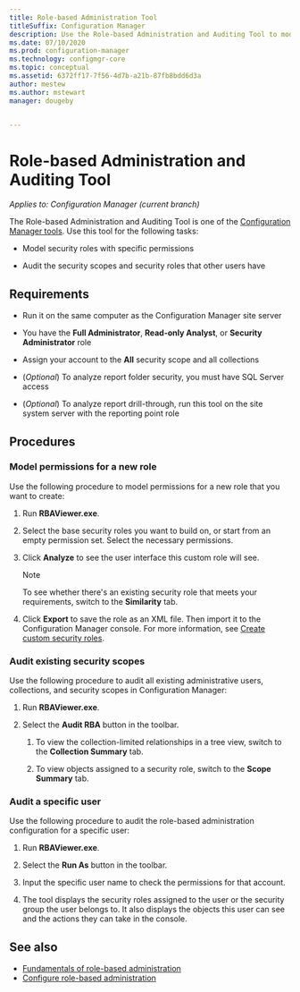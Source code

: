 ```yaml
---
title: Role-based Administration Tool
titleSuffix: Configuration Manager
description: Use the Role-based Administration and Auditing Tool to model and audit security roles and scopes in Configuration Manager.
ms.date: 07/10/2020
ms.prod: configuration-manager
ms.technology: configmgr-core
ms.topic: conceptual
ms.assetid: 6372ff17-7f56-4d7b-a21b-87fb8bdd6d3a
author: mestew
ms.author: mstewart
manager: dougeby


---
```


# Role-based Administration and Auditing Tool

*Applies to: Configuration Manager (current branch)*

The Role-based Administration and Auditing Tool is one of the [Configuration Manager tools](tools.md). Use this tool for the following tasks:

- Model security roles with specific permissions  

- Audit the security scopes and security roles that other users have



## Requirements

- Run it on the same computer as the Configuration Manager site server 

- You have the **Full Administrator**, **Read-only Analyst**, or **Security Administrator** role  

- Assign your account to the **All** security scope and all collections  

- (*Optional*) To analyze report folder security, you must have SQL Server access  

- (*Optional*) To analyze report drill-through, run this tool on the site system server with the reporting point role



## Procedures


### Model permissions for a new role

Use the following procedure to model permissions for a new role that you want to create: 

1. Run **RBAViewer.exe**.  

2. Select the base security roles you want to build on, or start from an empty permission set. Select the necessary permissions.  

3. Click **Analyze** to see the user interface this custom role will see.  

    > [!Note]  
    > To see whether there's an existing security role that meets your requirements, switch to the **Similarity** tab.  

4. Click **Export** to save the role as an XML file. Then import it to the Configuration Manager console. For more information, see [Create custom security roles](../servers/deploy/configure/configure-role-based-administration.md#create-custom-security-roles).


### Audit existing security scopes

Use the following procedure to audit all existing administrative users, collections, and security scopes in Configuration Manager:

1. Run **RBAViewer.exe**.  

2. Select the **Audit RBA** button in the toolbar.  

    1. To view the collection-limited relationships in a tree view, switch to the **Collection Summary** tab.  

    2. To view objects assigned to a security role, switch to the **Scope Summary** tab.  


### Audit a specific user

Use the following procedure to audit the role-based administration configuration for a specific user:

1. Run **RBAViewer.exe**.  

2. Select the **Run As** button in the toolbar.  

3. Input the specific user name to check the permissions for that account.  

4. The tool displays the security roles assigned to the user or the security group the user belongs to. It also displays the objects this user can see and the actions they can take in the console.  



## See also

- [Fundamentals of role-based administration](../understand/fundamentals-of-role-based-administration.md)
- [Configure role-based administration](../servers/deploy/configure/configure-role-based-administration.md)
